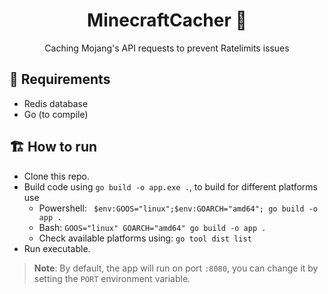 <h1 align="center">MinecraftCacher 📂</h1>

<p align="center">
  Caching Mojang's API requests to prevent Ratelimits issues
</p>

## 🔎 Requirements
- Redis database
- Go (to compile)


## 🏗️ How to run

* Clone this repo.
* Build code using `go build -o app.exe .`, to build for different platforms use
  * Powershell: ` $env:GOOS="linux";$env:GOARCH="amd64"; go build -o app .`
  * Bash: `GOOS="linux" GOARCH="amd64" go build -o app .`
  * Check available platforms using: `go tool dist list`
* Run executable. 

> **Note**: By default, the app will run on port `:8080`, you can change it by setting the `PORT` environment variable.
